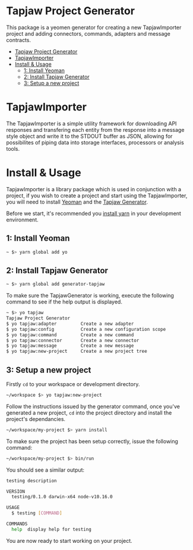 # Tapjaw Project Generator

This package is a yeomen generator for creating a new TapjawImporter project and adding connectors, commands, adapters and message contracts.

<!-- toc -->
- [Tapjaw Project Generator](#tapjaw-project-generator)
- [TapjawImporter](#tapjawimporter)
- [Install & Usage](#install--usage)
  - [1: Install Yeoman](#1-install-yeoman)
  - [2: Install Tapjaw Generator](#2-install-tapjaw-generator)
  - [3: Setup a new project](#3-setup-a-new-project)
<!-- tocstop -->

# TapjawImporter

The TapjawImporter is a simple utility framework for downloading API responses and transfering each entity from the response into a message style object and write it to the STDOUT buffer as JSON, allowing for possibilites of piping data into storage interfaces, processors or analysis tools.

# Install & Usage

TapjawImporter is a library package which is used in conjunction with a project, if you wish to create a project and start using the TapjawImporter, you will need to install [Yeoman](https://github.com/yeoman/yo) and the [Tapjaw Generator](https://github.com/digidip/generator-tapjaw).

Before we start, it's recommended you [install yarn](https://yarnpkg.com/en/docs/install) in your development environment.

## 1: Install Yeoman

```bash
~ $> yarn global add yo
```

## 2: Install Tapjaw Generator

```bash
~ $> yarn global add generator-tapjaw
```

To make sure the TapjawGenerator is working, execute the following command to see if the help output is displayed.

```bash
~ $> yo tapjaw
Tapjaw Project Generator
$ yo tapjaw:adapter         Create a new adapter
$ yo tapjaw:config          Create a new configuration scope
$ yo tapjaw:command         Create a new command
$ yo tapjaw:connector       Create a new connector
$ yo tapjaw:message         Create a new message
$ yo tapjaw:new-project     Create a new project tree
```

## 3: Setup a new project

Firstly `cd` to your workspace or development directory.

```bash
~/workspace $> yo tapjaw:new-project
```

Follow the instructions issued by the generator command, once you've generated a new project, `cd` into the project directory and install the project's dependancies.

```bash
~/workspace/my-project $> yarn install
```

To make sure the project has been setup correctly, issue the following command:

```bash
~/workspace/my-project $> bin/run
```

You should see a similar output:

```bash
testing description

VERSION
  testing/0.1.0 darwin-x64 node-v10.16.0

USAGE
  $ testing [COMMAND]

COMMANDS
  help  display help for testing
```

You are now ready to start working on your project.
